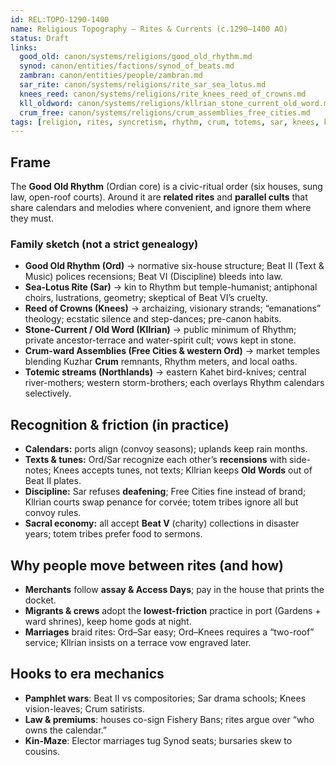 ```yaml
---
id: REL:TOPO-1290-1400
name: Religious Topography — Rites & Currents (c.1290–1400 AO)
status: Draft
links:
  good_old: canon/systems/religions/good_old_rhythm.md
  synod: canon/entities/factions/synod_of_beats.md
  zambran: canon/entities/people/zambran.md
  sar_rite: canon/systems/religions/rite_sar_sea_lotus.md
  knees_reed: canon/systems/religions/rite_knees_reed_of_crowns.md
  kll_oldword: canon/systems/religions/kllrian_stone_current_old_word.md
  crum_free: canon/systems/religions/crum_assemblies_free_cities.md
tags: [religion, rites, syncretism, rhythm, crum, totems, sar, knees, kllrian, hundred_crowns]
---
```


## Frame
The **Good Old Rhythm** (Ordian core) is a civic-ritual order (six houses, sung law, open-roof courts). Around it are **related rites** and **parallel cults** that share calendars and melodies where convenient, and ignore them where they must.

### Family sketch (not a strict genealogy)
- **Good Old Rhythm (Ord)** → normative six-house structure; Beat II (Text & Music) polices recensions; Beat VI (Discipline) bleeds into law.
- **Sea-Lotus Rite (Sar)** → kin to Rhythm but temple-humanist; antiphonal choirs, lustrations, geometry; skeptical of Beat VI’s cruelty.
- **Reed of Crowns (Knees)** → archaizing, visionary strands; “emanations” theology; ecstatic silence and step-dances; pre-canon habits.
- **Stone-Current / Old Word (Kllrian)** → public minimum of Rhythm; private ancestor-terrace and water-spirit cult; vows kept in stone.
- **Crum-ward Assemblies (Free Cities & western Ord)** → market temples blending Kuzhar **Crum** remnants, Rhythm meters, and local oaths.
- **Totemic streams (Northlands)** → eastern Kahet bird-knives; central river-mothers; western storm-brothers; each overlays Rhythm calendars selectively.

## Recognition & friction (in practice)
- **Calendars:** ports align (convoy seasons); uplands keep rain months.  
- **Texts & tunes:** Ord/Sar recognize each other’s **recensions** with side-notes; Knees accepts tunes, not texts; Kllrian keeps **Old Words** out of Beat II plates.  
- **Discipline:** Sar refuses **deafening**; Free Cities fine instead of brand; Kllrian courts swap penance for corvée; totem tribes ignore all but convoy rules.  
- **Sacral economy:** all accept **Beat V** (charity) collections in disaster years; totem tribes prefer food to sermons.

## Why people move between rites (and how)
- **Merchants** follow **assay & Access Days**; pay in the house that prints the docket.  
- **Migrants & crews** adopt the **lowest-friction** practice in port (Gardens + ward shrines), keep home gods at night.  
- **Marriages** braid rites: Ord–Sar easy; Ord–Knees requires a “two-roof” service; Kllrian insists on a terrace vow engraved later.

## Hooks to era mechanics
- **Pamphlet wars**: Beat II vs compositories; Sar drama schools; Knees vision-leaves; Crum satirists.  
- **Law & premiums**: houses co-sign Fishery Bans; rites argue over “who owns the calendar.”  
- **Kin-Maze**: Elector marriages tug Synod seats; bursaries skew to cousins.

